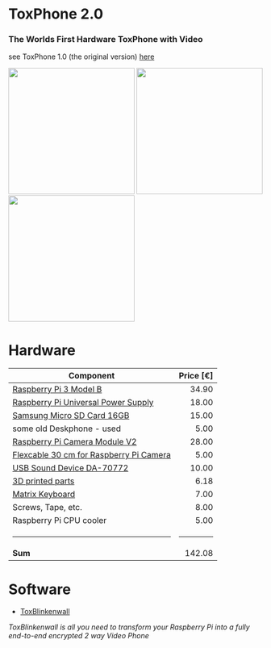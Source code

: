 # ToxPhone 2.0
### The Worlds First Hardware ToxPhone with Video

see ToxPhone 1.0 (the original version) [here](https://github.com/zoff99/ToxPhone/blob/ToxPhone_v1.0/README.md)


<img src="https://raw.githubusercontent.com/zoff99/ToxPhone/master/doc/images/ToxPhone_v2.0_promo_001.png" height="250" />&nbsp;<img src="https://raw.githubusercontent.com/zoff99/ToxPhone/master/doc/images/ToxPhone_v2.0_promo_002.png" height="250" /><br>
<img src="https://raw.githubusercontent.com/zoff99/ToxPhone/master/doc/images/ToxPhone_v2.0_promo_003.png" height="250" />

# Hardware

| Component   |Price [€]     |
| ----------- | ---:|
| [Raspberry Pi 3 Model B](https://www.raspberrypi.org/products/raspberry-pi-3-model-b/)| 34.90 | 
| [Raspberry Pi Universal Power Supply](https://www.raspberrypi.org/products/raspberry-pi-universal-power-supply/)| 18.00 | 
| [Samsung Micro SD Card 16GB](https://www.amazon.de/Samsung-Micro-Class-Speicherkarte-Adapter/dp/B06XFSZGCC/)| 15.00 | 
| some old Deskphone - used| 5.00| 
| [Raspberry Pi Camera Module V2](https://www.raspberrypi.org/products/camera-module-v2/)|28.00 | 
| [Flexcable 30 cm for Raspberry Pi Camera](https://www.amazon.de/gp/product/B01NAXKTDP)| 5.00 | 
| [USB Sound Device DA-70772](https://www.amazon.de/gp/product/B000FIH4FQ)| 10.00| 
| [3D printed parts](https://github.com/zoff99/ToxPhone/tree/master/3D_printer_parts/)| 6.18| 
| [Matrix Keyboard](https://www.amazon.de/gp/product/B01J2RBCVC)| 7.00| 
| Screws, Tape, etc.| 8.00| 
| Raspberry Pi CPU cooler| 5.00| 
| <hr> | <hr> |
| **Sum** | 142.08|

# Software

* [ToxBlinkenwall](https://github.com/zoff99/ToxBlinkenwall)

*ToxBlinkenwall is all you need to transform your Raspberry Pi into a fully end-to-end encrypted 2 way Video Phone*
